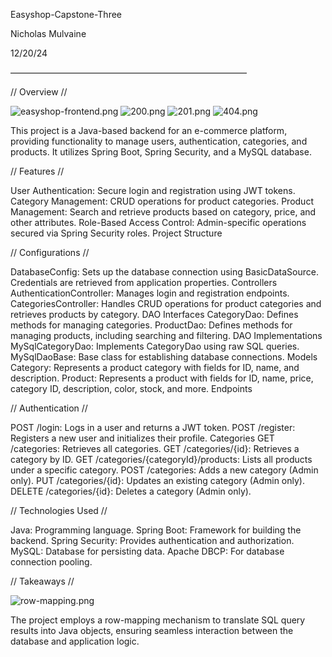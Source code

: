 
Easyshop-Capstone-Three

Nicholas Mulvaine

12/20/24



———————————————————————————

// Overview //

![easyshop-frontend.png](src/main/resources/images/easyshop-frontend.png)
![200.png](src/main/resources/images/200.png)
![201.png](src/main/resources/images/201.png)
![404.png](src/main/resources/images/404.png)

This project is a Java-based backend for an e-commerce platform, providing functionality to manage users, authentication,
categories, and products. It utilizes Spring Boot, Spring Security, and a MySQL database.

// Features //

User Authentication: Secure login and registration using JWT tokens.
Category Management: CRUD operations for product categories.
Product Management: Search and retrieve products based on category, price, and other attributes.
Role-Based Access Control: Admin-specific operations secured via Spring Security roles.
Project Structure

// Configurations //

DatabaseConfig: Sets up the database connection using BasicDataSource. Credentials are retrieved from application properties.
Controllers
AuthenticationController: Manages login and registration endpoints.
CategoriesController: Handles CRUD operations for product categories and retrieves products by category.
DAO Interfaces
CategoryDao: Defines methods for managing categories.
ProductDao: Defines methods for managing products, including searching and filtering.
DAO Implementations
MySqlCategoryDao: Implements CategoryDao using raw SQL queries.
MySqlDaoBase: Base class for establishing database connections.
Models
Category: Represents a product category with fields for ID, name, and description.
Product: Represents a product with fields for ID, name, price, category ID, description, color, stock, and more.
Endpoints

// Authentication // 

POST /login: Logs in a user and returns a JWT token.
POST /register: Registers a new user and initializes their profile.
Categories
GET /categories: Retrieves all categories.
GET /categories/{id}: Retrieves a category by ID.
GET /categories/{categoryId}/products: Lists all products under a specific category.
POST /categories: Adds a new category (Admin only).
PUT /categories/{id}: Updates an existing category (Admin only).
DELETE /categories/{id}: Deletes a category (Admin only).
 
// Technologies Used //

Java: Programming language.
Spring Boot: Framework for building the backend.
Spring Security: Provides authentication and authorization.
MySQL: Database for persisting data.
Apache DBCP: For database connection pooling.

// Takeaways //

![row-mapping.png](src/main/resources/images/row-mapping.png)

The project employs a row-mapping mechanism to translate SQL query results into Java objects, ensuring seamless 
interaction between the database and application logic.